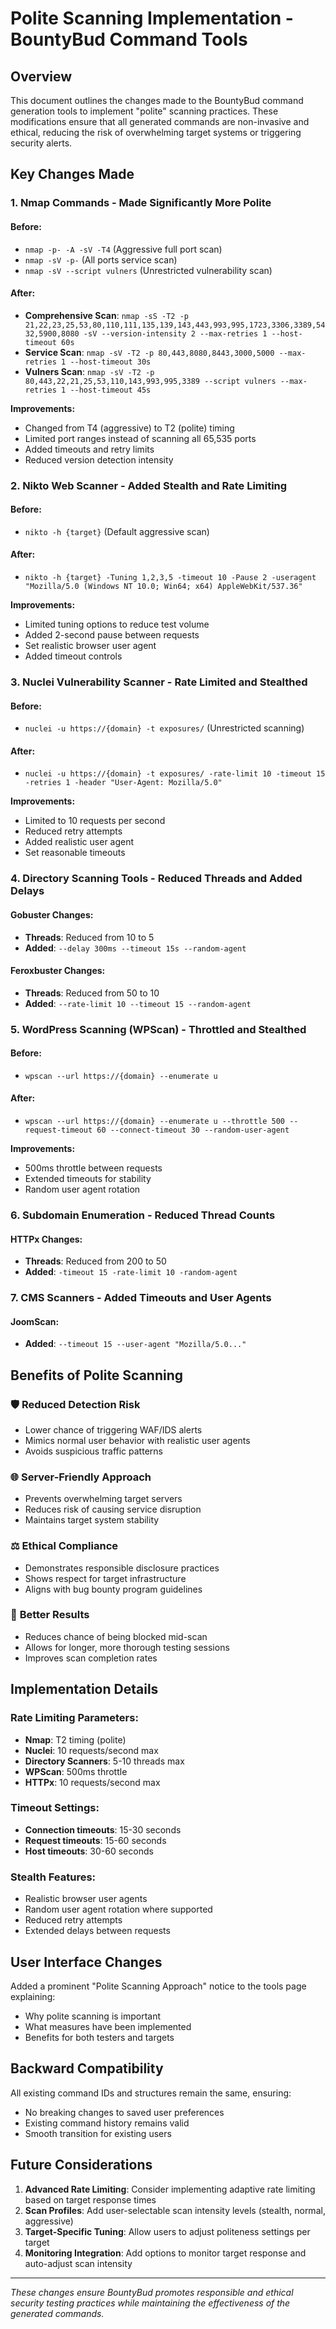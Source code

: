 # Polite Scanning Implementation - BountyBud Command Tools

## Overview
This document outlines the changes made to the BountyBud command generation tools to implement "polite" scanning practices. These modifications ensure that all generated commands are non-invasive and ethical, reducing the risk of overwhelming target systems or triggering security alerts.

## Key Changes Made

### 1. **Nmap Commands** - Made Significantly More Polite

#### Before:
- `nmap -p- -A -sV -T4` (Aggressive full port scan)
- `nmap -sV -p-` (All ports service scan)
- `nmap -sV --script vulners` (Unrestricted vulnerability scan)

#### After:
- **Comprehensive Scan**: `nmap -sS -T2 -p 21,22,23,25,53,80,110,111,135,139,143,443,993,995,1723,3306,3389,5432,5900,8080 -sV --version-intensity 2 --max-retries 1 --host-timeout 60s`
- **Service Scan**: `nmap -sV -T2 -p 80,443,8080,8443,3000,5000 --max-retries 1 --host-timeout 30s`
- **Vulners Scan**: `nmap -sV -T2 -p 80,443,22,21,25,53,110,143,993,995,3389 --script vulners --max-retries 1 --host-timeout 45s`

**Improvements:**
- Changed from T4 (aggressive) to T2 (polite) timing
- Limited port ranges instead of scanning all 65,535 ports
- Added timeouts and retry limits
- Reduced version detection intensity

### 2. **Nikto Web Scanner** - Added Stealth and Rate Limiting

#### Before:
- `nikto -h {target}` (Default aggressive scan)

#### After:
- `nikto -h {target} -Tuning 1,2,3,5 -timeout 10 -Pause 2 -useragent "Mozilla/5.0 (Windows NT 10.0; Win64; x64) AppleWebKit/537.36"`

**Improvements:**
- Limited tuning options to reduce test volume
- Added 2-second pause between requests
- Set realistic browser user agent
- Added timeout controls

### 3. **Nuclei Vulnerability Scanner** - Rate Limited and Stealthed

#### Before:
- `nuclei -u https://{domain} -t exposures/` (Unrestricted scanning)

#### After:
- `nuclei -u https://{domain} -t exposures/ -rate-limit 10 -timeout 15 -retries 1 -header "User-Agent: Mozilla/5.0"`

**Improvements:**
- Limited to 10 requests per second
- Reduced retry attempts
- Added realistic user agent
- Set reasonable timeouts

### 4. **Directory Scanning Tools** - Reduced Threads and Added Delays

#### Gobuster Changes:
- **Threads**: Reduced from 10 to 5
- **Added**: `--delay 300ms --timeout 15s --random-agent`

#### Feroxbuster Changes:
- **Threads**: Reduced from 50 to 10
- **Added**: `--rate-limit 10 --timeout 15 --random-agent`

### 5. **WordPress Scanning (WPScan)** - Throttled and Stealthed

#### Before:
- `wpscan --url https://{domain} --enumerate u`

#### After:
- `wpscan --url https://{domain} --enumerate u --throttle 500 --request-timeout 60 --connect-timeout 30 --random-user-agent`

**Improvements:**
- 500ms throttle between requests
- Extended timeouts for stability
- Random user agent rotation

### 6. **Subdomain Enumeration** - Reduced Thread Counts

#### HTTPx Changes:
- **Threads**: Reduced from 200 to 50
- **Added**: `-timeout 15 -rate-limit 10 -random-agent`

### 7. **CMS Scanners** - Added Timeouts and User Agents

#### JoomScan:
- **Added**: `--timeout 15 --user-agent "Mozilla/5.0..."`

## Benefits of Polite Scanning

### 🛡️ **Reduced Detection Risk**
- Lower chance of triggering WAF/IDS alerts
- Mimics normal user behavior with realistic user agents
- Avoids suspicious traffic patterns

### 🌐 **Server-Friendly Approach**
- Prevents overwhelming target servers
- Reduces risk of causing service disruption
- Maintains target system stability

### ⚖️ **Ethical Compliance**
- Demonstrates responsible disclosure practices
- Shows respect for target infrastructure
- Aligns with bug bounty program guidelines

### 🎯 **Better Results**
- Reduces chance of being blocked mid-scan
- Allows for longer, more thorough testing sessions
- Improves scan completion rates

## Implementation Details

### Rate Limiting Parameters:
- **Nmap**: T2 timing (polite)
- **Nuclei**: 10 requests/second max
- **Directory Scanners**: 5-10 threads max
- **WPScan**: 500ms throttle
- **HTTPx**: 10 requests/second max

### Timeout Settings:
- **Connection timeouts**: 15-30 seconds
- **Request timeouts**: 15-60 seconds
- **Host timeouts**: 30-60 seconds

### Stealth Features:
- Realistic browser user agents
- Random user agent rotation where supported
- Reduced retry attempts
- Extended delays between requests

## User Interface Changes

Added a prominent "Polite Scanning Approach" notice to the tools page explaining:
- Why polite scanning is important
- What measures have been implemented
- Benefits for both testers and targets

## Backward Compatibility

All existing command IDs and structures remain the same, ensuring:
- No breaking changes to saved user preferences
- Existing command history remains valid
- Smooth transition for existing users

## Future Considerations

1. **Advanced Rate Limiting**: Consider implementing adaptive rate limiting based on target response times
2. **Scan Profiles**: Add user-selectable scan intensity levels (stealth, normal, aggressive)
3. **Target-Specific Tuning**: Allow users to adjust politeness settings per target
4. **Monitoring Integration**: Add options to monitor target response and auto-adjust scan intensity

---

*These changes ensure BountyBud promotes responsible and ethical security testing practices while maintaining the effectiveness of the generated commands.* 